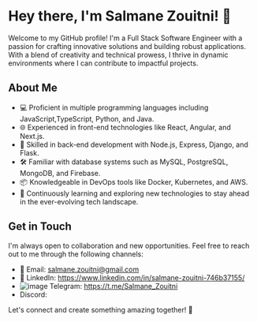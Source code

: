 # Hey there, I'm Salmane Zouitni! 👋

Welcome to my GitHub profile! I'm a Full Stack Software Engineer with a passion for crafting innovative solutions and building robust applications. With a blend of creativity and technical prowess, I thrive in dynamic environments where I can contribute to impactful projects.

## About Me

- 💻 Proficient in multiple programming languages including JavaScript,TypeScript, Python, and Java.
- 🌐 Experienced in front-end technologies like React, Angular, and Next.js.
- 🚀 Skilled in back-end development with Node.js, Express, Django, and Flask.
- 🛠️ Familiar with database systems such as MySQL, PostgreSQL, MongoDB, and Firebase.
- 📦 Knowledgeable in DevOps tools like Docker, Kubernetes, and AWS.
- 🧠 Continuously learning and exploring new technologies to stay ahead in the ever-evolving tech landscape.


## Get in Touch

I'm always open to collaboration and new opportunities. Feel free to reach out to me through the following channels:

- 📧 Email: salmane.zouitni@gmail.com
- 💬 LinkedIn: https://www.linkedin.com/in/salmane-zouitni-746b37155/
- ![image](https://github.com/Salmane-Zouitni/Salmane-Zouitni/assets/49624585/ed4c5328-6d6f-47dc-9fdd-2df9320ed2a9)
   Telegram: https://t.me/Salmane_Zouitni
-    Discord: 

Let's connect and create something amazing together! 🚀
